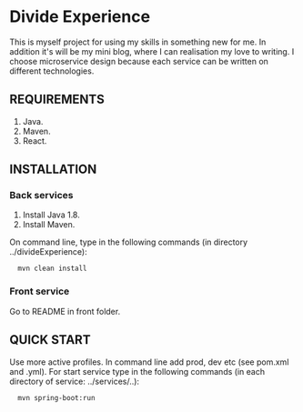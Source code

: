 Divide Experience
=================

This is myself project for using my skills in something new for me.  In addition it's will be my mini blog, where I can realisation my love to writing.
I choose microservice design because each service can be written on different technologies.


REQUIREMENTS
------------

1. Java.
2. Maven.
3. React.


INSTALLATION
------------

### Back services

1. Install Java 1.8.
2. Install Maven.

On command line, type in the following commands (in directory ../divideExperience):

      mvn clean install

### Front service

Go to README in front folder.


QUICK START
-----------

Use more active profiles. In command line add prod, dev etc (see pom.xml and .yml).
For start service type in the following commands (in each directory of service: ../services/..):

      mvn spring-boot:run